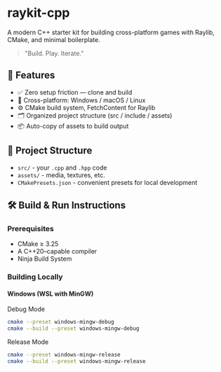 # raykit-cpp
A modern C++ starter kit for building cross-platform games with Raylib, CMake, and minimal boilerplate.
> "Build. Play. Iterate."

## 🧩 Features
* ✅ Zero setup friction — clone and build
* 🎯 Cross-platform: Windows / macOS / Linux
* ⚙️ CMake build system, FetchContent for Raylib
* 🗂️ Organized project structure (src / include / assets)
* 📦 Auto-copy of assets to build output

## 📂 Project Structure
* `src/` - your `.cpp` and `.hpp` code
* `assets/` - media, textures, etc.
* `CMakePresets.json` - convenient presets for local development

## 🛠️ Build & Run Instructions
### Prerequisites
* CMake ≥ 3.25
* A C++20–capable compiler
* Ninja Build System

### Building Locally 
#### Windows (WSL with MinGW)
Debug Mode
```bash
cmake --preset windows-mingw-debug
cmake --build --preset windows-mingw-debug
```
Release Mode
```bash
cmake --preset windows-mingw-release
cmake --build --preset windows-mingw-release
```
